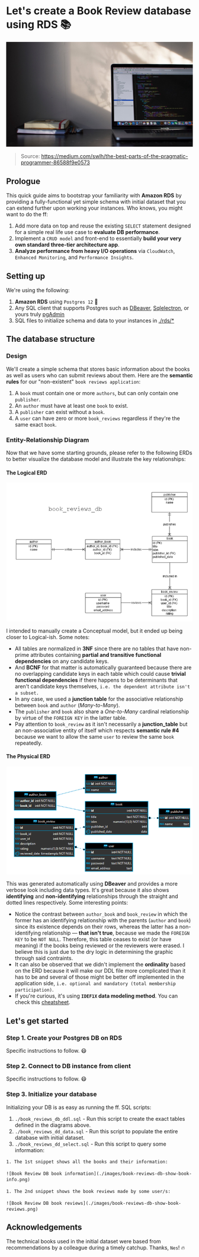 # Let's create a Book Review database using RDS :books:
![Book Review DB splash](./images/book-reviews-db-splash.jpeg)
> Source: https://medium.com/swlh/the-best-parts-of-the-pragmatic-programmer-86588f9e0573

## Prologue
This quick guide aims to bootstrap your familiarity with **Amazon RDS** by providing a fully-functional yet simple schema with initial dataset that you can extend further upon working your instances. Who knows, you might want to do the ff:
  1. Add more data on top and reuse the existing `SELECT` statement designed for a simple real life use case to **evaluate DB performance**.
  1. Implement a `CRUD model` and front-end to essentially **build your very own standard three-tier architecture app**.
  1. **Analyze performance from heavy I/O operations** via `CloudWatch`, `Enhanced Monitoring`, and `Performance Insights`. 

## Setting up
We're using the following:
  1. **Amazon RDS** using `Postgres 12` :elephant:
  1. Any SQL client that supports Postgres such as [DBeaver](https://dbeaver.io/), [Sqlelectron](https://sqlectron.github.io/), or yours truly [pgAdmin](https://www.pgadmin.org/)
  1. SQL files to initialize schema and data to your instances in [./rds/*](https://github.com/maronavenue/aws-learning-path/tree/main/rds)

## The database structure

### Design
We'll create a simple schema that stores basic information about the books as well as users who can submit reviews about them. Here are the **semantic rules** for our "non-existent" `book reviews application`:
  1. A `book` must contain one or more `authors`, but can only contain one `publisher`.
  1. An `author` must have at least one `book` to exist.
  1. A `publisher` can exist without a `book`.
  1. A `user` can have zero or more `book_reviews` regardless if they're the same exact `book`.

### Entity-Relationship Diagram
Now that we have some starting grounds, please refer to the following ERDs to better visualize the database model and illustrate the key relationships:

#### The Logical ERD
![Book Review DB logical erd](./images/book-reviews-db-erd-manual.png)

I intended to manually create a Conceptual model, but it ended up being closer to Logical-ish. Some notes:
  * All tables are normalized in **3NF** since there are no tables that have non-prime attributes containing **partial and transitive functional dependencies** on any candidate keys.
  * And **BCNF** for that matter is automatically guaranteed because there are no overlapping candidate keys in each table which could cause **trivial functional dependencies** if there happens to be determinants that aren't candidate keys themselves, `i.e. the dependent attribute isn't a subset.`
  * In any case, we used a **junction table** for the associative relationship between `book` and `author` (*Many-to-Many*).
  * The `publisher` and `book` also share a *One-to-Many* cardinal relationship by virtue of the `FOREIGN KEY` in the latter table.
  * Pay attention to `book_review` as it isn't necessarily a **junction_table** but an non-associative entity of itself which respects **semantic rule #4** because we want to allow the same `user` to review the same `book` repeatedly.

#### The Physical ERD
![Book Review DB physical erd](./images/book-reviews-db-erd-dbeaver.png)

This was generated automatically using **DBeaver** and provides a more verbose look including data types. It's great because it also shows **identifying** and **non-identifying** relationships through the straight and dotted lines respectively. Some interesting points:
  * Notice the contrast between `author_book` and `book_review` in which the former has an identifying relationship with the parents (`author` and `book`) since its existence depends on their rows, whereas the latter has a non-identifying relationship — **that isn't true**, because we made the `FOREIGN KEY` to be `NOT NULL`. Therefore, this table ceases to exist (or have meaning) if the books being reviewed or the reviewers were erased. I believe this is just due to the dry logic in determining the graphic through said contraints.
  * It can also be observed that we didn't implement the **ordinality** based on the ERD because it will make our DDL file more complicated than it has to be and several of those might be better off implemented in the application side, `i.e. optional and mandatory (total membership participation)`.
  * If you're curious, it's using **`IDEF1X` data modeling method**. You can check this [cheatsheet](http://www.32geeks.com/classes/resources/IDEF1X_Cheat_Sheet.pdf).

## Let's get started

### Step 1. Create your Postgres DB on RDS
Specific instructions to follow. :mask:

### Step 2. Connect to DB instance from client
Specific instructions to follow. :mask:

### Step 3. Initialize your database
Initializing your DB is as easy as running the ff. SQL scripts:
  1. `./book_reviews_db_ddl.sql` - Run this script to create the exact tables defined in the diagrams above.
  1. `./book_reviews_dd_data.sql` - Run this script to populate the entire database with initial dataset.
  1. `./book_reviews_dd_select.sql` - Run this script to query some information:

    1. The 1st snippet shows all the books and their information:

    ![Book Review DB book information](./images/book-reviews-db-show-book-info.png)

    1. The 2nd snippet shows the book reviews made by some user/s:

    ![Book Review DB book reviews](./images/book-reviews-db-show-book-reviews.png)

## Acknowledgements
The technical books used in the initial dataset were based from recommendations by a colleague during a timely catchup. Thanks, `Nes`! :fire: